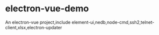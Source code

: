 # electron-vue-demo
An electron-vue project,include element-ui,nedb,node-cmd,ssh2,telnet-client,xlsx,electron-updater
